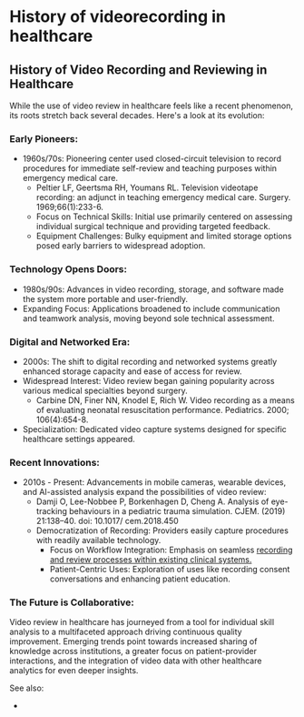 # History of videorecording in healthcare

## History of Video Recording and Reviewing in Healthcare

While the use of video review in healthcare feels like a recent phenomenon, its roots stretch back several decades. Here's a look at its evolution:

### Early Pioneers:

* 1960s/70s: Pioneering center used closed-circuit television to record procedures for immediate self-review and teaching purposes within emergency medical care.
  * Peltier LF, Geertsma RH, Youmans RL. Television videotape recording: an adjunct in teaching emergency medical care. Surgery. 1969;66(1):233-6.
  * Focus on Technical Skills: Initial use primarily centered on assessing individual surgical technique and providing targeted feedback.
  * Equipment Challenges: Bulky equipment and limited storage options posed early barriers to widespread adoption.

### Technology Opens Doors:

* 1980s/90s: Advances in video recording, storage, and software made the system more portable and user-friendly.
* Expanding Focus: Applications broadened to include communication and teamwork analysis, moving beyond sole technical assessment.

### Digital and Networked Era:

* 2000s: The shift to digital recording and networked systems greatly enhanced storage capacity and ease of access for review.
* Widespread Interest: Video review began gaining popularity across various medical specialties beyond surgery.
  * Carbine DN, Finer NN, Knodel E, Rich W. Video recording as a means of evaluating neonatal resuscitation performance. Pediatrics. 2000; 106(4):654-8.
* Specialization: Dedicated video capture systems designed for specific healthcare settings appeared.

### Recent Innovations:

* 2010s - Present: Advancements in mobile cameras, wearable devices, and AI-assisted analysis expand the possibilities of video review:
  * Damji O, Lee-Nobbee P, Borkenhagen D, Cheng A. Analysis of eye-tracking behaviours in a pediatric trauma simulation. CJEM. (2019) 21:138–40. doi: 10.1017/ cem.2018.450
  * Democratization of Recording: Providers easily capture procedures with readily available technology.
    * Focus on Workflow Integration: Emphasis on seamless [recording and review processes within existing clinical systems.](https://app.gitbook.com/s/MdMcavmFWyJ3gxr9PXYq/summaries-articles/nog-niet-online-2.-implementing-and-re-defining-video-review)
    * Patient-Centric Uses: Exploration of uses like recording consent conversations and enhancing patient education.

### The Future is Collaborative:

Video review in healthcare has journeyed from a tool for individual skill analysis to a multifaceted approach driving continuous quality improvement. Emerging trends point towards increased sharing of knowledge across institutions, a greater focus on patient-provider interactions, and the integration of video data with other healthcare analytics for even deeper insights.



See also:

*
